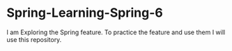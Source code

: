 # Spring-Learning-Spring-6
I am Exploring the Spring feature. To practice the feature and use them I will use this repository.
